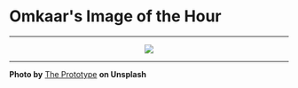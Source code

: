 # Omkaar's Image of the Hour

---

<div align="center">

<a href="https://unsplash.com/photos/modern-kitchen-with-white-cabinets-and-dark-accents-yAy_0ctg9GU">
  <img src="https://images.unsplash.com/photo-1748679979779-cc32e54a5f42?crop=entropy&cs=tinysrgb&fit=max&fm=jpg&ixid=M3w3NjA2Nzh8MHwxfHJhbmRvbXx8fHx8fHx8fDE3NDk4MjY4MDB8&ixlib=rb-4.1.0&q=80&w=1080" style="max-width:100%; height:auto;">
</a>



</div>

---

**Photo by** [The Prototype](https://unsplash.com/@theprototype) **on Unsplash**
